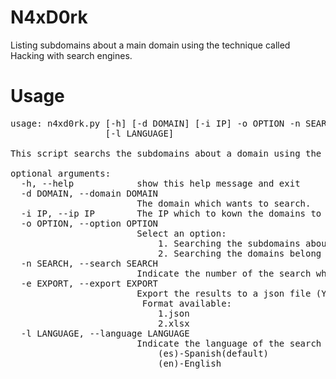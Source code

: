 # N4xD0rk
Listing subdomains about a main domain using the technique called Hacking with search engines.
# Usage
<pre>usage: n4xd0rk.py [-h] [-d DOMAIN] [-i IP] -o OPTION -n SEARCH [-e EXPORT]
                  [-l LANGUAGE]

This script searchs the subdomains about a domain using the results indexed of Bing search.

optional arguments:
  -h, --help            show this help message and exit
  -d DOMAIN, --domain DOMAIN
                        The domain which wants to search.
  -i IP, --ip IP        The IP which to kown the domains to contain.
  -o OPTION, --option OPTION
                        Select an option:
                        	1. Searching the subdomains about a domain using the results indexed.
                        	2. Searching the domains belong to an IP.
  -n SEARCH, --search SEARCH
                        Indicate the number of the search which you want to do.
  -e EXPORT, --export EXPORT
                        Export the results to a json file (Y/N)
                         Format available:
                        	1.json
                        	2.xlsx
  -l LANGUAGE, --language LANGUAGE
                        Indicate the language of the search
                        	(es)-Spanish(default)
                        	(en)-English
</pre>
